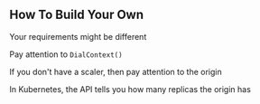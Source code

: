## How To Build Your Own

Your requirements might be different

Pay attention to `DialContext()`

If you don't have a scaler, then pay attention to the origin

In Kubernetes, the API tells you how many replicas the origin has
